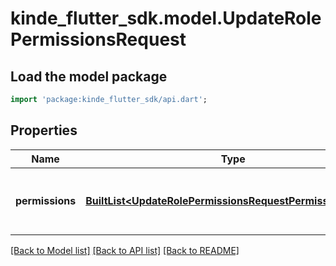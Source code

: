 # kinde_flutter_sdk.model.UpdateRolePermissionsRequest

## Load the model package
```dart
import 'package:kinde_flutter_sdk/api.dart';
```

## Properties
Name | Type | Description | Notes
------------ | ------------- | ------------- | -------------
**permissions** | [**BuiltList&lt;UpdateRolePermissionsRequestPermissionsInner&gt;**](UpdateRolePermissionsRequestPermissionsInner.md) | Permissions to add or remove from the role. | [optional] 

[[Back to Model list]](../README.md#documentation-for-models) [[Back to API list]](../README.md#documentation-for-api-endpoints) [[Back to README]](../README.md)


